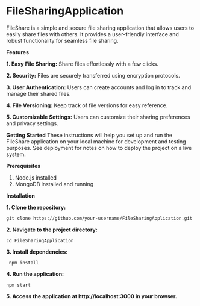 # FileSharingApplication
FileShare is a simple and secure file sharing application that allows users to easily share files with others. It provides a user-friendly interface and robust functionality for seamless file sharing.

**Features**

**1. Easy File Sharing:** Share files effortlessly with a few clicks.

**2. Security:** Files are securely transferred using encryption protocols.

**3. User Authentication:** Users can create accounts and log in to track and manage their shared files.

**4. File Versioning:** Keep track of file versions for easy reference.

**5. Customizable Settings:** Users can customize their sharing preferences and privacy settings.


**Getting Started**
These instructions will help you set up and run the FileShare application on your local machine for development and testing purposes. See deployment for notes on how to deploy the project on a live system.

**Prerequisites**

1. Node.js installed
2. MongoDB installed and running


**Installation**

**1. Clone the repository:**

  	git clone https://github.com/your-username/FileSharingApplication.git

**2. Navigate to the project directory:**
  
  	cd FileSharingApplication

**3. Install dependencies:**

	 npm install

**4. Run the application:**

  	npm start

**5. Access the application at http://localhost:3000 in your browser.**




